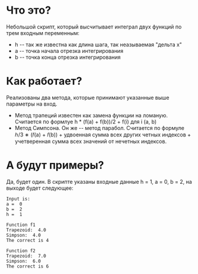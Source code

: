# Что это?

Небольшой скрипт, который высчитывает интеграл двух функций по трем входным переменным:

- h -- так же известна как длина шага, так неазываемая "дельта x"
- a -- точка начала отрезка интегрирования
- b -- точка конца отрезка интегрирования

# Как работает?

Реализованы два метода, которые принимают указанные выше параметры на вход.

- Метод трапеций известен как замена функции на ломаную. Считается по формлуе h * (f(a) + f(b))/2 + f(i) для i (a, b)
- Метод Симпсона. Он же -- метод парабол. Считается по формуле ℎ/3  ∗ (𝑓(a) + 𝑓(b)) + удвоенная сумма всех других четных индексов + учетверенная сумма всех значений от нечетных индексов.


# А будут примеры?

Да, будет один. В скрипте указаны входные данные h = 1, a = 0, b = 2, на выходе будет следующее:

```
Input is:
a =  0
b =  2
h =  1

Function f1
Trapezoid:  4.0
Simpson:  4.0
The correct is 4

Function f2
Trapezoid:  7.0
Simpson:  6.0
The correct is 6
```
